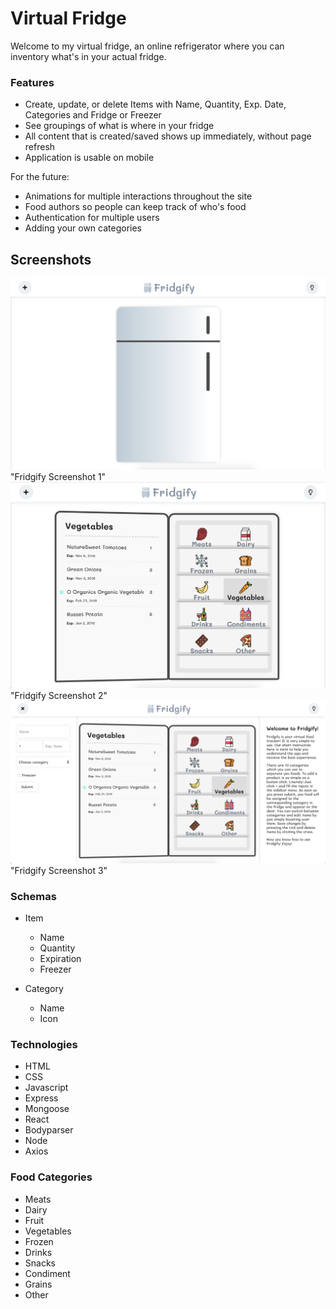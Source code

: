 # Virtual Fridge

Welcome to my virtual fridge, an online refrigerator where you can inventory what's in your actual fridge.

### Features
- Create, update, or delete Items with Name,  Quantity, Exp. Date, Categories and Fridge or Freezer
- See groupings of what is where in your fridge
- All content that is created/saved shows up immediately, without page refresh
- Application is usable on mobile

For the future:
- Animations for multiple interactions throughout the site
- Food authors so people can keep track of who's food
- Authentication for multiple users
- Adding your own categories


## Screenshots
![fridgify-ss1](https://github.com/gracec10/virtualfridge/blob/master/frontend/public/images/fridgify-ss1.png) "Fridgify Screenshot 1"
![fridgify-ss2](https://github.com/gracec10/virtualfridge/blob/master/frontend/public/images/fridgify-ss2.png) "Fridgify Screenshot 2"
![fridgify-ss3](https://github.com/gracec10/virtualfridge/blob/master/frontend/public/images/fridgify-ss3.png) "Fridgify Screenshot 3"

### Schemas
- Item
  - Name
  - Quantity
  - Expiration
  - Freezer
  
- Category
  - Name
  - Icon

### Technologies
- HTML
- CSS
- Javascript
- Express
- Mongoose
- React
- Bodyparser
- Node
- Axios

### Food Categories
- Meats
- Dairy
- Fruit
- Vegetables
- Frozen
- Drinks
- Snacks
- Condiment
- Grains
- Other
